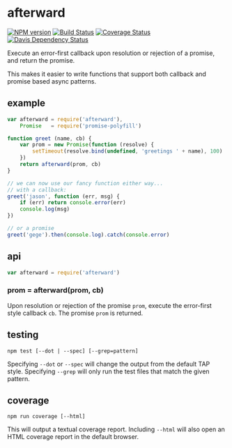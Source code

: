 # afterward

[![NPM version](https://badge.fury.io/js/afterward.png)](http://badge.fury.io/js/afterward)
[![Build Status](https://travis-ci.org/jasonpincin/afterward.svg?branch=master)](https://travis-ci.org/jasonpincin/afterward)
[![Coverage Status](https://coveralls.io/repos/jasonpincin/afterward/badge.png?branch=master)](https://coveralls.io/r/jasonpincin/afterward?branch=master)
[![Davis Dependency Status](https://david-dm.org/jasonpincin/afterward.png)](https://david-dm.org/jasonpincin/afterward)

Execute an error-first callback upon resolution or rejection of a promise, and return the promise.

This makes it easier to write functions that support both callback and promise based async patterns.

## example

```javascript
var afterward = require('afterward'),
    Promise   = require('promise-polyfill')

function greet (name, cb) {
    var prom = new Promise(function (resolve) {
        setTimeout(resolve.bind(undefined, 'greetings ' + name), 100)
    })
    return afterward(prom, cb)
}

// we can now use our fancy function either way...
// with a callback:
greet('jason', function (err, msg) {
    if (err) return console.error(err)
    console.log(msg)
})

// or a promise
greet('gege').then(console.log).catch(console.error)
```

## api

```javascript
var afterward = require('afterward')
```

### prom = afterward(prom, cb)

Upon resolution or rejection of the promise `prom`, execute the error-first style callback `cb`. The promise `prom` is returned.

## testing

`npm test [--dot | --spec] [--grep=pattern]`

Specifying `--dot` or `--spec` will change the output from the default TAP style. 
Specifying `--grep` will only run the test files that match the given pattern.

## coverage

`npm run coverage [--html]`

This will output a textual coverage report. Including `--html` will also open 
an HTML coverage report in the default browser.
